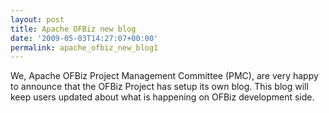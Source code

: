 ```yaml
---
layout: post
title: Apache OFBiz new blog
date: '2009-05-03T14:27:07+00:00'
permalink: apache_ofbiz_new_blog1
---
```

We, Apache OFBiz Project Management Committee (PMC), are very happy to announce that the OFBiz Project has setup its own blog. This blog will keep users updated about what is happening on OFBiz development side.

